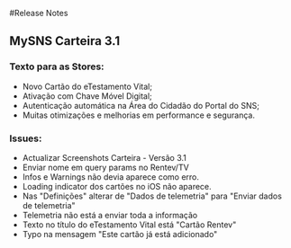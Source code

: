 #Release Notes

## MySNS Carteira 3.1

### Texto para as Stores:
* Novo Cartão do eTestamento Vital;
* Ativação com Chave Móvel Digital;
* Autenticação automática na Área do Cidadão do Portal do SNS;
* Muitas otimizações e melhorias em performance e segurança.

### Issues:
* Actualizar Screenshots Carteira - Versão 3.1
* Enviar nome em query params no Rentev/TV
* Infos e Warnings não devia aparece como erro.
* Loading indicator dos cartões no iOS não aparece.
* Nas "Definições" alterar de "Dados de telemetria" para "Enviar dados de telemetria"
* Telemetria não está a enviar toda a informação
* Texto no título do eTestamento Vital está "Cartão Rentev"
* Typo na mensagem "Este cartão já está adicionado"